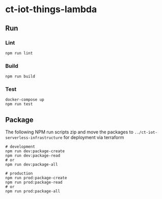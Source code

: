 # ct-iot-things-lambda

## Run

### Lint
```
npm run lint
```
### Build
```
npm run build
```

### Test
```
docker-compose up
npm run test
```

## Package
The following NPM run scripts zip and move the packages to `../ct-iot-serverless-infrastructure` for deployment via 
terraform
```
# development
npm run dev:package-create
npm run dev:package-read
# or
npm run dev:package-all

# production
npm run prod:package-create
npm run prod:package-read
# or
npm run prod:package-all
```
